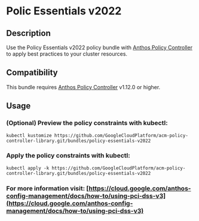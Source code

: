 Polic Essentials v2022
==================================================

## Description

Use the Policy Essentials v2022 policy bundle with [Anthos Policy Controller](https://cloud.google.com/anthos-config-management/docs/concepts/policy-controller) to apply best practices to your cluster resources.

## Compatibility

This bundle requires [Anthos Policy Controller](https://cloud.google.com/anthos-config-management/docs/concepts/policy-controller) v1.12.0 or higher.

## Usage

### (Optional) Preview the policy constraints with kubectl:
```shell
kubectl kustomize https://github.com/GoogleCloudPlatform/acm-policy-controller-library.git/bundles/policy-essentials-v2022
```

### Apply the policy constraints with kubectl:
```shell
kubectl apply -k https://github.com/GoogleCloudPlatform/acm-policy-controller-library.git/bundles/policy-essentials-v2022
```

### For more information visit: [https://cloud.google.com/anthos-config-management/docs/how-to/using-pci-dss-v3](https://cloud.google.com/anthos-config-management/docs/how-to/using-pci-dss-v3)
